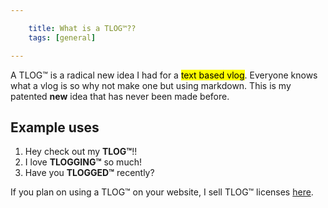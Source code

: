 ```yaml
---

    title: What is a TLOG™??
    tags: [general]

---
```


A TLOG™ is a radical new idea I had for a <mark>text based vlog</mark>. Everyone knows what a vlog is so why not make one but using markdown. This is my patented **new** idea that has never been made before.

## Example uses
1. Hey check out my **TLOG™**!!
2. I love **TLOGGING™** so much!
3. Have you **TLOGGED™** recently?

If you plan on using a TLOG™ on your website, I sell TLOG™ licenses [here](https://google.com).